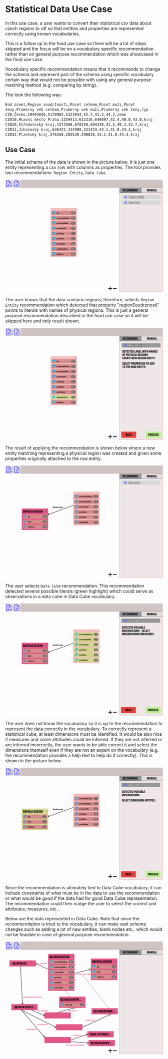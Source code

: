 # Statistical Data Use Case

In this use case, a user wants to convert their statistical csv data about czech regions to rdf so that entities and properties are represented correctly using known vocabularies.

This is a follow up to the food use case so there will be a lot of steps skipped and the focus will be on a vocabulary specific recommendation rather than on general purpose recommendation which was showcased in the food use case.

Vocabulary specific recommendation means that it recommends to change the schema and represent part of the schema using specific vocabulary certain way that would not be possible with using any general purpose matching method (e.g. comparing by string).

The look the following way:

```csv
Kód území,Region soudržnosti,Pocet celkem,Pocet muži,Pocet ženy,Prumerny vek celkem,Prumerny vek muži,Prumerny vek ženy,typ
CZ0,Česko,10494836,5170902,5323934,42.7,41.3,44.2,zeme
CZ010,Hlavní město Praha,1259413,613316,646097,42.4,40.8,43.8,kraj
CZ020,Středočeský kraj,1372588,678250,694338,41.5,40.2,42.7,kraj
CZ031,Jihočeský kraj,636422,314988,321434,43.1,41.8,44.3,kraj
CZ032,Plzeňský kraj,576358,285530,290828,43.1,41.8,44.3,kraj
```

## Use Case

The initial schema of the data is shown in the picture below. It is just one entity representing a csv row with columns as properties. The tool provides two recommendations: `Region Entity`, `Data Cube`.

![Initial Schema Of Loaded Data](./img/stat-initial-schema.png)

The user knows that the data contains regions; therefore, selects `Region Entity` recommendation which detected that property "regionSoudrznosti" points to literals with names of physical regions. This is just a general purpose recommendation described in the food use case so it will be skipped here and only result shown.

![Region Recommendation](./img/region-recommendation.png)

The result of applying the recommendation is shown below where a new entity matching representing a physical region was created and given some properties originally attached to the row entity.

![Schema After Region Recommendation](./img/after-region.png)

The user selects `Data Cube` recommendation. This recommendation detected several possible literals (green highlight) which could serve as observations in a data cube in Data Cube vocabulary.

![Recommendation - Select Dimensions](./img/stat-obs.png)

The user does not know the vocabulary so it is up to the recommendation to represent the data correctly in the vocabulary. To correctly represent a statistical cube, at least dimensions must be identified. It would be also nice if measures and some attributes could be inferred. If they are not inferred or are inferred incorrectly, the user wants to be able correct it and select the dimensions themself even if they are not an expert on the vocabulary (e.g. the recommendation provides a help text to help do it correctly). This is shown in the picture below.

![Recommendation - Select Dimensions](./img/select-dims.png)

Since the recommendation is ultimately tied to Data Cube vocabulary, it can include constraints of what must be in the data to use the recommendation or what would be good if the data had for good Data Cube representation. The recommendation could then nudge the user to select the correct unit attributes, measures, etc...

Below are the data represented in Data Cube. Note that since the recommendation is tried to the vocabulary, it can make vast schema changes such as adding a lot of new entities, blank nodes etc.. which would not be feasible in case of general purpose recommendation.

![Final Schema](./img/final-stat-schema.png)

